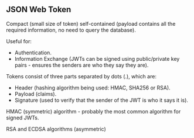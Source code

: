 JSON Web Token
-

Compact (small size of token) self-contained (payload contains all the required information,
no need to query the database).

Useful for:

* Authentication.
* Information Exchange
  (JWTs can be signed using public/private key pairs - ensures
  the senders are who they say they are).

Tokens consist of three parts separated by dots (.), which are:

* Header (hashing algorithm being used: HMAC, SHA256 or RSA).
* Payload (claims).
* Signature (used to verify that the sender of the JWT is who it says it is).

HMAC (symmetric) algorithm - probably the most common algorithm for signed JWTs.

RSA and ECDSA algorithms (asymmetric)
